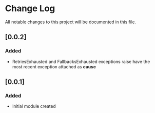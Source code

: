 # Change Log
All notable changes to this project will be documented in this file.

## [0.0.2]
### Added
- RetriesExhausted and FallbacksExhausted exceptions raise have the most recent exception attached as __cause__

## [0.0.1]
### Added
- Initial module created
